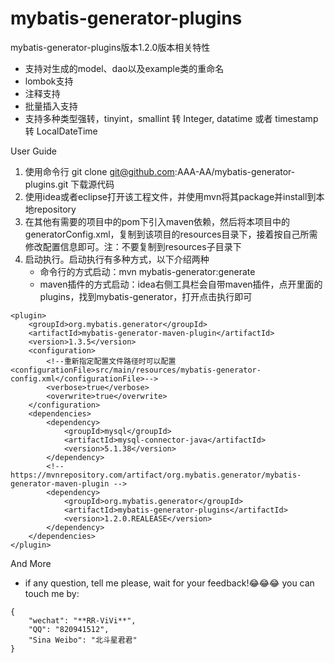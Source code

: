 # mybatis-generator-plugins
mybatis-generator-plugins版本1.2.0版本相关特性
* 支持对生成的model、dao以及example类的重命名
* lombok支持
* 注释支持
* 批量插入支持
* 支持多种类型强转，tinyint，smallint 转 Integer, datatime 或者 timestamp 转 LocalDateTime

User Guide
1. 使用命令行 git clone git@github.com:AAA-AA/mybatis-generator-plugins.git 下载源代码
2. 使用idea或者eclipse打开该工程文件，并使用mvn将其package并install到本地repository
3. 在其他有需要的项目中的pom下引入maven依赖，然后将本项目中的generatorConfig.xml，复制到该项目的resources目录下，接着按自己所需修改配置信息即可。注：不要复制到resources子目录下
4. 启动执行。启动执行有多种方式，以下介绍两种
   * 命令行的方式启动：mvn mybatis-generator:generate
   * maven插件的方式启动：idea右侧工具栏会自带maven插件，点开里面的plugins，找到mybatis-generator，打开点击执行即可
 
 
```
<plugin>
    <groupId>org.mybatis.generator</groupId>
    <artifactId>mybatis-generator-maven-plugin</artifactId>
    <version>1.3.5</version>
    <configuration>
        <!--重新指定配置文件路径时可以配置<configurationFile>src/main/resources/mybatis-generator-config.xml</configurationFile>-->
        <verbose>true</verbose>
        <overwrite>true</overwrite>
    </configuration>
    <dependencies>
        <dependency>
            <groupId>mysql</groupId>
            <artifactId>mysql-connector-java</artifactId>
            <version>5.1.38</version>
        </dependency>
        <!-- https://mvnrepository.com/artifact/org.mybatis.generator/mybatis-generator-maven-plugin -->
        <dependency>
            <groupId>org.mybatis.generator</groupId>
            <artifactId>mybatis-generator-plugins</artifactId>
            <version>1.2.0.REALEASE</version>
        </dependency>
    </dependencies>
</plugin>
```


And More
* if any question, tell me please, wait for your feedback!😂😂😂 you can touch me by: 
```
{
    "wechat": "**RR-ViVi**",
    "QQ": "820941512",
    "Sina Weibo": "北斗星君君"
}

```
